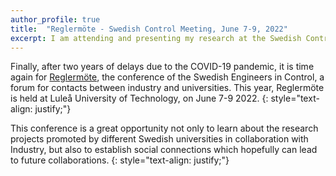 ```yaml
---
author_profile: true
title:  "Reglermöte - Swedish Control Meeting, June 7-9, 2022"
excerpt: I am attending and presenting my research at the Swedish Control Meeting
---
```


Finally, after two years of delays due to the COVID-19 pandemic, it is time again for [Reglermöte](https://www.ltu.se/research/subjects/control/Reglermote?l=en), the conference of the Swedish Engineers in Control, a forum for contacts between industry and universities.
This year, Reglermöte is held at Luleå University of Technology, on June 7-9 2022.
{: style="text-align: justify;"}

This conference is a great opportunity not only to learn about the research projects promoted by different Swedish universities in collaboration with Industry, but also to establish social connections which hopefully can lead to future collaborations.
{: style="text-align: justify;"}
